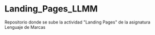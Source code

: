 # Landing_Pages_LLMM
Repositorio donde se sube la actividad "Landing Pages" de la asignatura Lenguaje de Marcas
